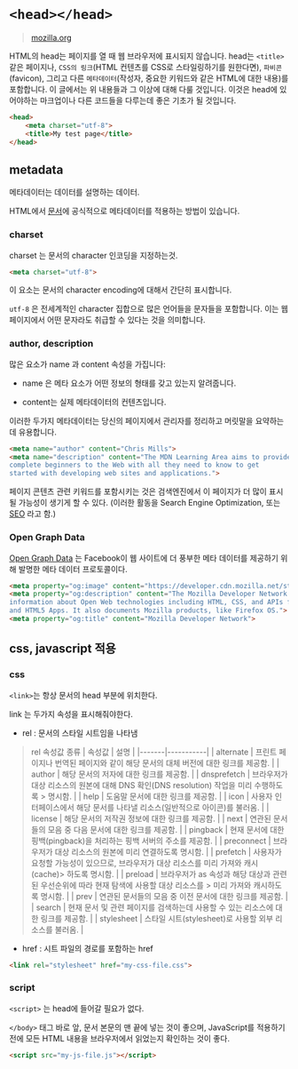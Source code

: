 # `<head></head>`

> [mozilla.org](https://developer.mozilla.org/ko/docs/Learn/HTML/Introduction_to_HTML/The_head_metadata_in_HTML)

HTML의 head는 페이지를 열 때 웹 브라우저에 표시되지 않습니다. head는 `<title>` 같은 페이지나, `CSS의 링크`(HTML 컨텐츠를 CSS로 스타일링하기를 원한다면),  `파비콘`(favicon), 그리고 다른 `메타데이터`(작성자, 중요한 키워드와 같은 HTML에 대한 내용)를 포함합니다. 이 글에서는 위 내용들과 그 이상에 대해 다룰 것입니다. 이것은 head에 있어야하는 마크업이나 다른 코드들을 다루는데 좋은 기초가 될 것입니다.

```html
<head>
    <meta charset="utf-8">
    <title>My test page</title>
</head>
```

## metadata

메타데이터는 데이터를 설명하는 데이터.

HTML에서 [문서](https://developer.mozilla.org/ko/docs/Web/HTML/Element/meta)에 공식적으로 메타데이터를 적용하는 방법이 있습니다.

### charset

charset 는 문서의 character 인코딩을 지정하는것.

```html
<meta charset="utf-8">
```

이 요소는 문서의 character encoding에 대해서 간단히 표시합니다. 

`utf-8` 은 전세계적인 character 집합으로 많은 언어들을 문자들을 포함합니다. 이는 웹 페이지에서 어떤 문자라도 취급할 수 있다는 것을 의미합니다.

### author, description


많은 <meta> 요소가 name 과 content 속성을 가집니다:

- name 은 메타 요소가 어떤 정보의 형태를 갖고 있는지 알려줍니다.

- content는 실제 메타데이터의 컨텐츠입니다.


이러한 두가지 메타데이터는 당신의 페이지에서 관리자를 정리하고 머릿말을 요약하는데 유용합니다.

```html
<meta name="author" content="Chris Mills">
<meta name="description" content="The MDN Learning Area aims to provide
complete beginners to the Web with all they need to know to get
started with developing web sites and applications.">
```

페이지 콘텐츠 관련 키워드를 포함시키는 것은 검색엔진에서 이 페이지가 더 많이 표시 될 가능성이 생기게 할 수 있다. (이러한 활동을 Search Engine Optimization, 또는 [SEO](https://developer.mozilla.org/ko/docs/Glossary/SEO) 라고 함.)

### Open Graph Data

[Open Graph Data](https://ogp.me/) 는 Facebook이 웹 사이트에 더 풍부한 메타 데이터를 제공하기 위해 발명한 메타 데이터 프로토콜이다.

```html
<meta property="og:image" content="https://developer.cdn.mozilla.net/static/img/opengraph-logo.dc4e08e2f6af.png">
<meta property="og:description" content="The Mozilla Developer Network (MDN) provides
information about Open Web technologies including HTML, CSS, and APIs for both Web sites
and HTML5 Apps. It also documents Mozilla products, like Firefox OS.">
<meta property="og:title" content="Mozilla Developer Network">
```


## css, javascript 적용

### css

`<link>`는 항상 문서의 head 부분에 위치한다. 

link 는 두가지 속성을 표시해줘야한다.

- rel : 문서의 스타일 시트임을 나타냄

> rel 속성값 종류
> | 속성값 |		설명 |
> |-------|-----------|
> | alternate |		프린트 페이지나 번역된 페이지와 같이 해당 문서의 대체 버전에 대한 링크를 제공함. |
> | author |		해당 문서의 저자에 대한 링크를 제공함. |
> | dnsprefetch |		브라우저가 대상 리소스의 원본에 대해 DNS 확인(DNS resolution) 작업을 미리 수행하도록 > 명시함. |
> | help |		도움말 문서에 대한 링크를 제공함. |
> | icon |		사용자 인터페이스에서 해당 문서를 나타낼 리소스(일반적으로 아이콘)를 불러옴. |
> | license |		해당 문서의 저작권 정보에 대한 링크를 제공함. |
> | next |		연관된 문서들의 모음 중 다음 문서에 대한 링크를 제공함. |
> | pingback |		현재 문서에 대한 핑백(pingback)을 처리하는 핑백 서버의 주소를 제공함. |
> | preconnect |		브라우저가 대상 리소스의 원본에 미리 연결하도록 명시함. |
> | prefetch |		사용자가 요청할 가능성이 있으므로, 브라우저가 대상 리소스를 미리 가져와 캐시(cache)> 하도록 명시함. |
> | preload |		브라우저가 as 속성과 해당 대상과 관련된 우선순위에 따라 현재 탐색에 사용할 대상 리소스를 > 미리 가져와 캐시하도록 명시함. |
> | prev |		연관된 문서들의 모음 중 이전 문서에 대한 링크를 제공함. |
> | search |		현재 문서 및 관련 페이지를 검색하는데 사용할 수 있는 리소스에 대한 링크를 제공함. |
> | stylesheet |		스타일 시트(stylesheet)로 사용할 외부 리소스를 불러옴. |

- href : 시트 파일의 경로를 포함하는 href

```html
<link rel="stylesheet" href="my-css-file.css">
```


### script

`<script>` 는 head에 들어갈 필요가 없다. 

`</body>` 태그 바로 앞, 문서 본문의 맨 끝에 넣는 것이 좋으며, JavaScript를 적용하기 전에 모든 HTML 내용을 브라우저에서 읽었는지 확인하는 것이 좋다. 

```html
<script src="my-js-file.js"></script>
```